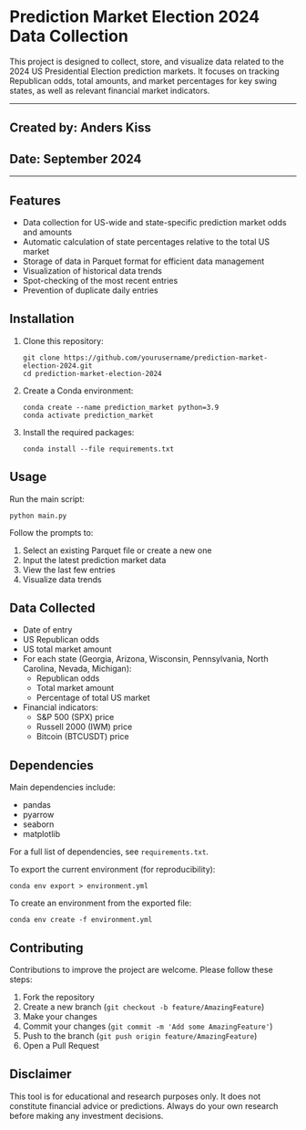 # Prediction Market Election 2024 Data Collection

This project is designed to collect, store, and visualize data related to the 2024 US Presidential Election prediction markets. It focuses on tracking Republican odds, total amounts, and market percentages for key swing states, as well as relevant financial market indicators.

--- 

## Created by: Anders Kiss
## Date: September 2024 

--- 

## Features

- Data collection for US-wide and state-specific prediction market odds and amounts
- Automatic calculation of state percentages relative to the total US market
- Storage of data in Parquet format for efficient data management
- Visualization of historical data trends
- Spot-checking of the most recent entries
- Prevention of duplicate daily entries

## Installation

1. Clone this repository:
   ```
   git clone https://github.com/yourusername/prediction-market-election-2024.git
   cd prediction-market-election-2024
   ```

2. Create a Conda environment:
   ```
   conda create --name prediction_market python=3.9
   conda activate prediction_market
   ```

3. Install the required packages:
   ```
   conda install --file requirements.txt
   ```

## Usage

Run the main script:

```
python main.py
```

Follow the prompts to:
1. Select an existing Parquet file or create a new one
2. Input the latest prediction market data
3. View the last few entries
4. Visualize data trends

## Data Collected

- Date of entry
- US Republican odds
- US total market amount
- For each state (Georgia, Arizona, Wisconsin, Pennsylvania, North Carolina, Nevada, Michigan):
  - Republican odds
  - Total market amount
  - Percentage of total US market
- Financial indicators:
  - S&P 500 (SPX) price
  - Russell 2000 (IWM) price
  - Bitcoin (BTCUSDT) price

## Dependencies

Main dependencies include:
- pandas
- pyarrow
- seaborn
- matplotlib

For a full list of dependencies, see `requirements.txt`.

To export the current environment (for reproducibility):
```
conda env export > environment.yml
```

To create an environment from the exported file:
```
conda env create -f environment.yml
```

## Contributing

Contributions to improve the project are welcome. Please follow these steps:

1. Fork the repository
2. Create a new branch (`git checkout -b feature/AmazingFeature`)
3. Make your changes
4. Commit your changes (`git commit -m 'Add some AmazingFeature'`)
5. Push to the branch (`git push origin feature/AmazingFeature`)
6. Open a Pull Request

## Disclaimer

This tool is for educational and research purposes only. It does not constitute financial advice or predictions. Always do your own research before making any investment decisions.


